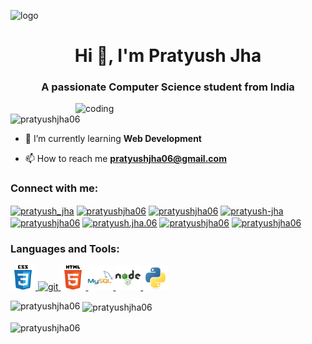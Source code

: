 ![logo](https://github.com/pratyushjha06/pratyushjha06/blob/main/Banner.png)

<h1 align="center">Hi 👋, I'm Pratyush Jha</h1>
<h3 align="center">A passionate Computer Science student from India</h3>

<img align="right" alt="coding" width="400" src="https://camo.githubusercontent.com/7de37139d0b4c1ce40865e799b446c0e963a3dd8fb68d239707237c40604fa3d/68747470733a2f2f63646e2e6472696262626c652e636f6d2f75736572732f3733303730332f73637265656e73686f74732f363538313234332f6176656e746f2e676966">

<p align="left"> <img src="https://komarev.com/ghpvc/?username=pratyushjha06&label=Profile%20views&color=0e75b6&style=flat" alt="pratyushjha06" /> </p>

- 🌱 I’m currently learning **Web Development**

- 📫 How to reach me **pratyushjha06@gmail.com**


<h3 align="left">Connect with me:</h3>
<p align="left">
<a href="https://dev.to/pratyush_jha" target="blank"><img align="center" src="https://raw.githubusercontent.com/rahuldkjain/github-profile-readme-generator/master/src/images/icons/Social/devto.svg" alt="pratyush_jha" height="30" width="40" /></a>
<a href="https://twitter.com/pratyushjha06" target="blank"><img align="center" src="https://raw.githubusercontent.com/rahuldkjain/github-profile-readme-generator/master/src/images/icons/Social/twitter.svg" alt="pratyushjha06" height="30" width="40" /></a>
<a href="https://linkedin.com/in/pratyushjha06" target="blank"><img align="center" src="https://raw.githubusercontent.com/rahuldkjain/github-profile-readme-generator/master/src/images/icons/Social/linked-in-alt.svg" alt="pratyushjha06" height="30" width="40" /></a>
<a href="https://stackoverflow.com/users/pratyush-jha" target="blank"><img align="center" src="https://raw.githubusercontent.com/rahuldkjain/github-profile-readme-generator/master/src/images/icons/Social/stack-overflow.svg" alt="pratyush-jha" height="30" width="40" /></a>
<a href="https://kaggle.com/pratyushjha06" target="blank"><img align="center" src="https://raw.githubusercontent.com/rahuldkjain/github-profile-readme-generator/master/src/images/icons/Social/kaggle.svg" alt="pratyushjha06" height="30" width="40" /></a>
<a href="https://fb.com/pratyush.jha.06" target="blank"><img align="center" src="https://raw.githubusercontent.com/rahuldkjain/github-profile-readme-generator/master/src/images/icons/Social/facebook.svg" alt="pratyush.jha.06" height="30" width="40" /></a>
<a href="https://www.hackerrank.com/pratyushjha06" target="blank"><img align="center" src="https://raw.githubusercontent.com/rahuldkjain/github-profile-readme-generator/master/src/images/icons/Social/hackerrank.svg" alt="pratyushjha06" height="30" width="40" /></a>
<a href="https://www.leetcode.com/pratyushjha06" target="blank"><img align="center" src="https://raw.githubusercontent.com/rahuldkjain/github-profile-readme-generator/master/src/images/icons/Social/leet-code.svg" alt="pratyushjha06" height="30" width="40" /></a>
</p>

<h3 align="left">Languages and Tools:</h3>
<p align="left"> <a href="https://www.w3schools.com/css/" target="_blank" rel="noreferrer"> <img src="https://raw.githubusercontent.com/devicons/devicon/master/icons/css3/css3-original-wordmark.svg" alt="css3" width="40" height="40"/> </a> <a href="https://git-scm.com/" target="_blank" rel="noreferrer"> <img src="https://www.vectorlogo.zone/logos/git-scm/git-scm-icon.svg" alt="git" width="40" height="40"/> </a> <a href="https://www.w3.org/html/" target="_blank" rel="noreferrer"> <img src="https://raw.githubusercontent.com/devicons/devicon/master/icons/html5/html5-original-wordmark.svg" alt="html5" width="40" height="40"/> </a> <a href="https://www.mysql.com/" target="_blank" rel="noreferrer"> <img src="https://raw.githubusercontent.com/devicons/devicon/master/icons/mysql/mysql-original-wordmark.svg" alt="mysql" width="40" height="40"/> </a> <a href="https://nodejs.org" target="_blank" rel="noreferrer"> <img src="https://raw.githubusercontent.com/devicons/devicon/master/icons/nodejs/nodejs-original-wordmark.svg" alt="nodejs" width="40" height="40"/> </a> <a href="https://www.python.org" target="_blank" rel="noreferrer"> <img src="https://raw.githubusercontent.com/devicons/devicon/master/icons/python/python-original.svg" alt="python" width="40" height="40"/> </a> </p>

<p><img align="left" src="https://github-readme-stats.vercel.app/api/top-langs?username=pratyushjha06&show_icons=true&locale=en&layout=compact" alt="pratyushjha06" /></p>

<p>&nbsp;<img align="center" src="https://github-readme-stats.vercel.app/api?username=pratyushjha06&show_icons=true&locale=en" alt="pratyushjha06" /></p>

<p><img align="center" src="https://github-readme-streak-stats.herokuapp.com/?user=pratyushjha06&" alt="pratyushjha06" /></p>
